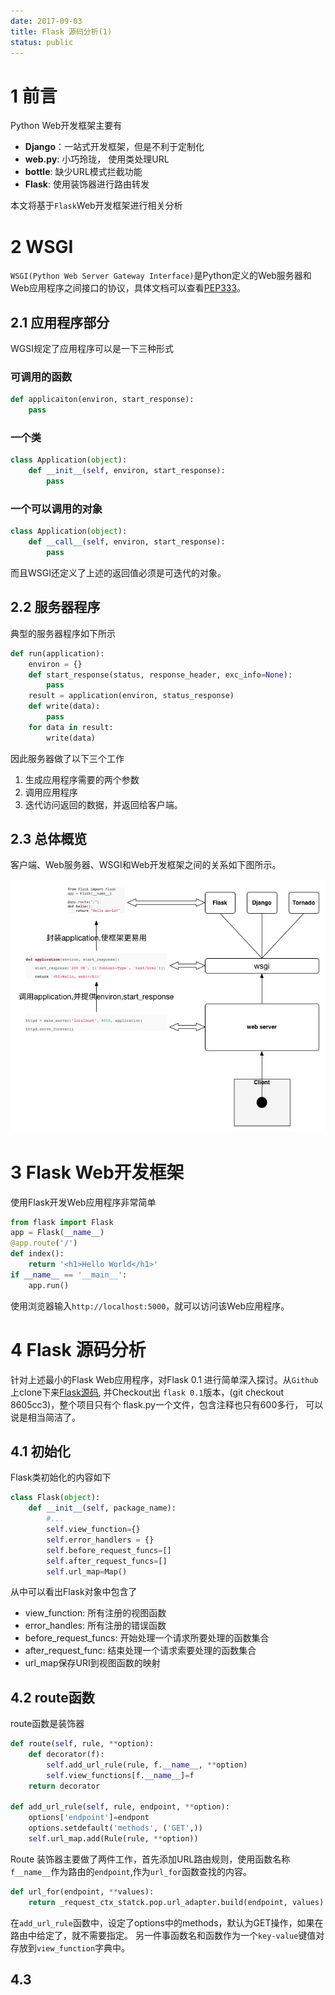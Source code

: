 ```yaml
---
date: 2017-09-03
title: Flask 源码分析(1)
status: public
---
```

# 1 前言
Python Web开发框架主要有

+ **Django**：一站式开发框架，但是不利于定制化
+ **web.py**: 小巧玲珑， 使用类处理URL
+  **bottle**: 缺少URL模式拦截功能
+  **Flask**: 使用装饰器进行路由转发

本文将基于`Flask`Web开发框架进行相关分析

# 2 WSGI
`WSGI(Python Web Server Gateway Interface)`是Python定义的Web服务器和Web应用程序之间接口的协议，具体文档可以查看[PEP333](https://www.python.org/dev/peps/pep-0333/)。
## 2.1 应用程序部分
WGSI规定了应用程序可以是一下三种形式
### 可调用的函数
```python
def applicaiton(environ, start_response):
    pass
```
### 一个类
```python
class Application(object):
    def __init__(self, environ, start_response):
        pass
```
### 一个可以调用的对象
```python
class Application(object):
    def __call__(self, environ, start_response):
        pass
```
而且WSGI还定义了上述的返回值必须是可迭代的对象。
## 2.2 服务器程序
典型的服务器程序如下所示
```Python
def run(application):
    environ = {}
    def start_response(status, response_header, exc_info=None):
        pass
    result = application(environ, status_response)
    def write(data):
        pass
    for data in result:
        write(data)
```
因此服务器做了以下三个工作

1. 生成应用程序需要的两个参数
2.  调用应用程序
3. 迭代访问返回的数据，并返回给客户端。

## 2.3 总体概览
客户端、Web服务器、WSGI和Web开发框架之间的关系如下图所示。

![](./_image/flask-wsgi.jpg)
# 3 Flask Web开发框架
使用Flask开发Web应用程序非常简单
```python
from flask import Flask
app = Flask(__name__)
@app.route('/')
def index():
    return '<h1>Hello World</h1>'
if __name__ == '__main__':
    app.run()
```
使用浏览器输入`http://localhost:5000`，就可以访问该Web应用程序。
# 4 Flask 源码分析
针对上述最小的Flask Web应用程序，对Flask 0.1 进行简单深入探讨。从`Github`上clone下来[Flask源码](https://github.com/pallets/flask), 并Checkout出 `flask 0.1`版本，(git checkout 8605cc3)，整个项目只有个 flask.py一个文件，包含注释也只有600多行， 可以说是相当简洁了。
## 4.1 初始化
Flask类初始化的内容如下
```Python
class Flask(object):
    def __init__(self, package_name):
        #...
        self.view_function={}
        self.error_handlers = {}
        self.before_request_funcs=[]
        self.after_request_funcs=[]
        self.url_map=Map()
```
从中可以看出Flask对象中包含了

+ view_function: 所有注册的视图函数
+ error_handles: 所有注册的错误函数
+ before_request_funcs: 开始处理一个请求所要处理的函数集合
+ after_request_func: 结束处理一个请求索要处理的函数集合
+ url_map保存URI到视图函数的映射

## 4.2 route函数
route函数是装饰器
```python
def route(self, rule, **option):
    def decorator(f):
        self.add_url_rule(rule, f.__name__, **option)
        self.view_functions[f.__name__]=f
    return decorator

def add_url_rule(self, rule, endpoint, **option):
    options['endpoint']=endpont
    options.setdefault('methods', ('GET',))
    self.url_map.add(Rule(rule, **option))
```
Route 装饰器主要做了两件工作，首先添加URL路由规则，使用函数名称`f__name__`作为路由的`endpoint`,作为`url_for`函数查找的内容。
```python
def url_for(endpoint, **values):
    return _request_ctx_statck.pop.url_adapter.build(endpoint, values)
```
在`add_url_rule`函数中，设定了options中的methods，默认为GET操作，如果在路由中给定了，就不需要指定。
另一件事函数名和函数作为一个`key-value`键值对存放到`view_function`字典中。
## 4.3